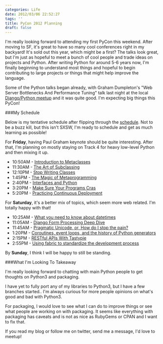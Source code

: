 ```yaml
---
categories: Life
date: 2012/03/06 22:52:27
tags: ''
title: PyCon 2012 Planning
draft: false
---
```

    
I'm really looking forward to attending my first PyCon this weekend. After
moving to SF, it's great to have so many cool conferences right in my backyard!
It's sold out this year, which might be a first? The talks look great, but I'm
just as hopeful to meet a bunch of cool people and trade ideas on projects and
Python. After writing Python for around 5-6 years now, I'm finally beginning to
understand most things and hopeful to begin contributing to large projects or
things that might help improve the language.

Some of the Python talks began already, with Graham Dumpleton's "Web Server
Bottlenecks And Performance Tuning" talk last night at the local [Django/Python
meetup][1] and it was quite good. I'm expecting big things this PyCon!

###My Schedule

Below is my tentative schedule after flipping through the [schedule][2]. Not to
be a buzz kill, but this isn't SXSW, I'm ready to schedule and get as much
learning as possible!

For **Friday**, having Paul Graham keynote should be quite interesting. After
that, I'm planning on mostly staying on Track 4 for heavy low-level Python and
then mixing it up.

* 10:50AM - [Introduction to Metaclasses](https://us.pycon.org/2012/schedule/presentation/64/)
* 11:30AM - [The Art of Subclassing](https://us.pycon.org/2012/schedule/presentation/399/)
* 12:10PM - [Stop Writing Classes](https://us.pycon.org/2012/schedule/presentation/352/)
* 1:45PM - [The Magic of Metaprogramming](https://us.pycon.org/2012/schedule/presentation/45/)
* 2:40PM - [Interfaces and Python](http://)
* 3:20PM - [Make Sure Your Programs Cras](https://us.pycon.org/2012/schedule/presentation/114/)
* 5:20PM - [Practicing Continuous Deployment](https://us.pycon.org/2012/schedule/presentation/12/)

For **Saturday**, it's a better mix of topics, which seem more web related. I'm
totally happy with that!

* 10:25AM - [What you need to know about datetimes](https://us.pycon.org/2012/schedule/presentation/255/)
* 11:05AM - [Django Form Processing Deep Dive](https://us.pycon.org/2012/schedule/presentation/420/)
* 11:45AM - [Pragmatic Unicode, or, How do I stop the pain?](https://us.pycon.org/2012/schedule/presentation/141/)
* 1:20PM - [Coroutines, event loops, and the history of Python generators](https://us.pycon.org/2012/schedule/presentation/104/)
* 2:15PM - [RESTful APIs With Tastypie](https://us.pycon.org/2012/schedule/presentation/61/)
* 2:55PM - [Using fabric to standardize the development process](https://us.pycon.org/2012/schedule/presentation/25/)

By **Sunday**, I think I will be happy to still be standing.

###What I'm Looking To Takeaway

I'm really looking forward to chatting with main Python people to get thoughts
on Python3 and packaging. 

I have yet to fully port any of my libraries to Python3, but I have a few
branches started.. I'm always curious for more people opinions on what's good
and bad with Python3.

For packaging, I would love to see what I can do to improve things or see what
people are working on with packaging. It seems like everything with packaging
has caveats and is not as nice as RubyGems or CPAN and I want to fix that.

If you read my blog or follow me on twitter, send me a message, I'd love to
meetup!

[1]: http://www.meetup.com/sfpython/events/54525922/
[2]: https://us.pycon.org/2012/schedule/
